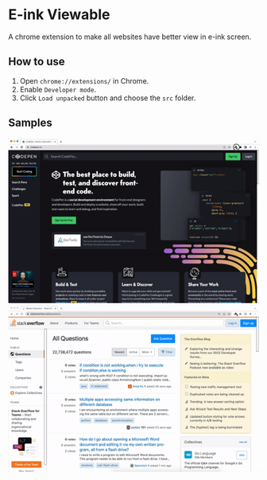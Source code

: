 # E-ink Viewable

A chrome extension to make all websites have better view in e-ink screen.

## How to use

1. Open `chrome://extensions/` in Chrome.
2. Enable `Developer mode`.
3. Click `Load unpacked` button and choose the `src` folder.

## Samples

<img src="images/codepen.gif" title="codepen.io">

<img src="images/stackoverflow.gif" title="stackoverflow.com">
